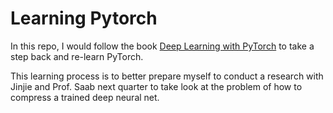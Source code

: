 # Learning Pytorch

In this repo, I would follow the book [Deep Learning with PyTorch](https://pytorch.org/assets/deep-learning/Deep-Learning-with-PyTorch.pdf) to take a step back and re-learn PyTorch. 

This learning process is to better prepare myself to conduct a research with Jinjie and Prof. Saab next quarter to take look at the problem of how to compress a trained deep neural net.
